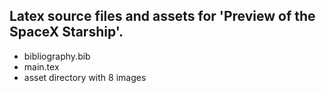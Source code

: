 ## Latex source files and assets for 'Preview of the SpaceX Starship'.
- bibliography.bib
- main.tex
- asset directory with 8 images
